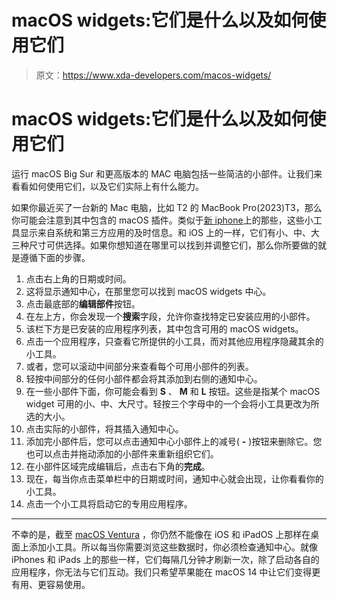 # macOS widgets:它们是什么以及如何使用它们

> 原文：<https://www.xda-developers.com/macos-widgets/>

# macOS widgets:它们是什么以及如何使用它们

运行 macOS Big Sur 和更高版本的 MAC 电脑包括一些简洁的小部件。让我们来看看如何使用它们，以及它们实际上有什么能力。

如果你最近买了一台新的 Mac 电脑，比如 T2 的 MacBook Pro(2023)T3，那么你可能会注意到其中包含的 macOS 插件。类似于[新 iphone](http://xda-developers.com/best-iphone)上的那些，这些小工具显示来自系统和第三方应用的及时信息。和 iOS 上的一样，它们有小、中、大三种尺寸可供选择。如果你想知道在哪里可以找到并调整它们，那么你所要做的就是遵循下面的步骤。

1.  点击右上角的日期或时间。
2.  这将显示通知中心，在那里您可以找到 macOS widgets 中心。
3.  点击最底部的**编辑部件**按钮。
4.  在左上方，你会发现一个**搜索**字段，允许你查找特定已安装应用的小部件。
5.  该栏下方是已安装的应用程序列表，其中包含可用的 macOS widgets。
6.  点击一个应用程序，只查看它所提供的小工具，而对其他应用程序隐藏其余的小工具。
7.  或者，您可以滚动中间部分来查看每个可用小部件的列表。
8.  轻按中间部分的任何小部件都会将其添加到右侧的通知中心。
9.  在一些小部件下面，你可能会看到 **S** 、 **M** 和 **L** 按钮。这些是指某个 macOS widget 可用的小、中、大尺寸。轻按三个字母中的一个会将小工具更改为所选的大小。
10.  点击实际的小部件，将其插入通知中心。
11.  添加完小部件后，您可以点击通知中心小部件上的减号( **-** )按钮来删除它。您也可以点击并拖动添加的小部件来重新组织它们。
12.  在小部件区域完成编辑后，点击右下角的**完成**。
13.  现在，每当你点击菜单栏中的日期或时间，通知中心就会出现，让你看看你的小工具。
14.  点击一个小工具将启动它的专用应用程序。

* * *

不幸的是，截至 [macOS Ventura](http://xda-developers.com/macos-ventura) ，你仍然不能像在 iOS 和 iPadOS 上那样在桌面上添加小工具。所以每当你需要浏览这些数据时，你必须检查通知中心。就像 iPhones 和 iPads 上的那些一样，它们每隔几分钟才刷新一次，除了启动各自的应用程序，你无法与它们互动。我们只希望苹果能在 macOS 14 中让它们变得更有用、更容易使用。